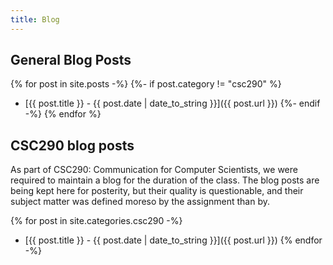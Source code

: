 ```yaml
---
title: Blog
---
```

## General Blog Posts

{% for post in site.posts -%}
	{%- if post.category != "csc290" %}
- [{{ post.title }} - {{ post.date | date_to_string }}]({{ post.url }})
	{%- endif -%}
{% endfor %}

## CSC290 blog posts

As part of CSC290: Communication for Computer Scientists, we were required to maintain a blog for the duration of the class. The blog posts are being kept here for posterity, but their quality is questionable, and their subject matter was defined moreso by the assignment than by.

{% for post in site.categories.csc290 -%}
- [{{ post.title }} - {{ post.date | date_to_string }}]({{ post.url }})
{% endfor -%}
